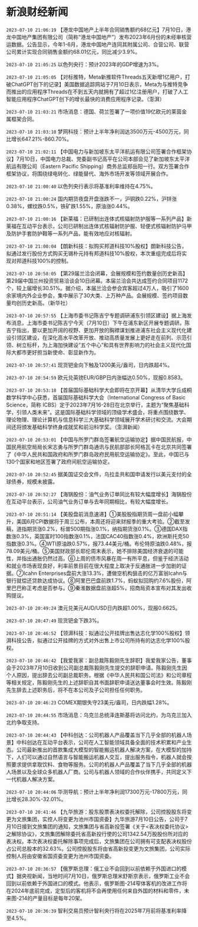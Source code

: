# 新浪财经新闻
`2023-07-10 21:06:19` 【港龙中国地产上半年合同销售额约68亿元】7月10日，港龙中国地产集团有限公司（简称“港龙中国地产”）发布2023年6月份的未经审核营运数据。公告显示，今年1-6月，港龙中国地产连同其附属公司、合营公司、联营公司累计实现合同销售金额约68.01亿元，同比减少3.9%。

`2023-07-10 21:05:25` 以色列央行：预计2023年的GDP增速为3%。

`2023-07-10 21:05:05` 【对标推特，Meta新推软件Threads五天新增1亿用户，打破ChatGPT创下的记录】美国数据追踪网站于7月10日表示，Meta为与推特竞争而推出的应用程序Threads在不到五天内就拥有了超过1亿注册用户，打破了人工智能应用程序ChatGPT创下的增长最快的消费应用程序记录。（澎湃）

`2023-07-10 21:03:21` 市场消息：德国、荷兰签署了一项价值19亿欧元的莱茵金属框架合同。

`2023-07-10 21:03:10` 梦网科技：预计上半年净利润达3500万元-4500万元，同比增长647.21%-860.70%。

`2023-07-10 21:02:11` 【中国电力与新加坡东太平洋航运有限公司签署合作框架协议】7月10日，中国电力总裁、党委副书记高平在公司本部会见了新加坡东太平洋航运有限公司（Eastern Pacific Shipping）商务总监郑岳阳一行。双方签署合作框架协议，将围绕绿电转化、绿能替代、海外市场开发等领域开展合作。

`2023-07-10 21:00:40` 以色列央行表示将基准利率维持在4.75%。

`2023-07-10 21:00:24`   国内期货夜盘开盘涨跌不一，沪铜跌0.22%，沪锌涨0.38%，螺纹跌0.5%，铁矿跌1.55%，原油涨0.44%。

`2023-07-10 21:00:16`   【新莱福：已研制出连体式核辐射防护服等一系列产品】新莱福在互动平台表示，公司已研制出连体式核辐射防护服、轻便式核辐射防护马甲及防护手套防护鞋等一系列产品，能有效地应对核辐射。

`2023-07-10 21:00:04`   【朗新科技：拟购买邦道科技10%股权】朗新科技公告，拟通过发行股份方式购买无锡朴元持有邦道科技10%股权，本次重组完成后将实现对邦道科技100%的控制。

`2023-07-10 20:58:05` 【第29届兰洽会闭幕，会展规模和签约数量创历史新高】第29届中国兰州投资贸易洽谈会10日闭幕。本届兰洽会共达成签约合同项目1172个，较上届增长30.51%。据介绍，本届兰洽会参会宾客超过4万人，吸引了1600余家境内外企业参会，集中展示了30大类、上万种产品。会展规模、签约项目数量均创历史新高。（新华社）

`2023-07-10 20:57:55` 【上海市委书记陈吉宁专题调研浦东引领区建设】据上海发布消息，上海市委书记陈吉宁今天（7月10日）下午在浦东新区开展专题调研。陈吉宁指出，要以更加开阔的视野、更加开放的胸襟谋划推进浦东社会主义现代化建设引领区建设，在深化高水平改革开放、推动高质量发展上更好走在前列、示范引领、树立标杆，为上海加快建设“五个中心”和具有世界影响力的社会主义现代化国际大都市更好担当新使命、彰显新作为。

`2023-07-10 20:57:41` 现货钯金向下触及1200美元/盎司，日内跌超4%。

`2023-07-10 20:54:59` 欧元兑英镑EUR/GBP日内涨幅达0.50%，现报0.8583。

`2023-07-10 20:53:18` 【首届国际基础科学大会即将在京开幕】从清华大学丘成桐数学科学中心获悉，首届国际基础科学大会（International Congress of Basic Science，简称 ICBS）定于2023年7月16-28日在北京举行，主题为“聚焦基础科学，引领人类未来”。这是国际基础科学领域的顶级学术盛会，将重点围绕数学、理论物理、理论计算机与信息科学三大基础科学领域展开学术研讨和交流。大会期间还将颁发基础科学终身成就奖和前沿科学奖。（澎湃新闻）

`2023-07-10 20:53:01` 【中国与所罗门群岛签署航空运输协定】据中国民航报，中国民用航空局局长宋志勇与所罗门群岛通讯与民航部部长阿格瓦卡在北京共同签署了《中华人民共和国政府和所罗门群岛政府民用航空运输协定》。至此，中国已与130个国家和地区签署了政府间航空运输协定。

`2023-07-10 20:52:45` 据美国证交会文件，乌拉圭共和国申请发行以美元支付的全球债券，规模未披露。

`2023-07-10 20:52:27`   【海锅股份：油气业务订单同比有较大幅度增长】海锅股份在互动平台表示，公司油气业务订单与去年同期相比，有较大幅度增长。

`2023-07-10 20:51:14` 【美股盘前消息速递】①美股股指期货周一盘前小幅攀升，美国6月CPI数据将于周三公布，本周还将迎来财报季的重大考验。②截至发稿，道指期货涨0.2%，标普500期指涨0.1%，纳指期货涨0.1%。③德国DAX指数涨0.3%，英国富时100指数涨0.1%，法国CAC40指数涨0.4%，欧洲斯托克50指数涨0.3%。④WTI原油跌0.57%，报73.44美元/桶。布伦特原油跌0.48%，报78.09美元/桶。⑤美国财政部长耶伦周末表示，她不排除美国经济衰退的可能性，并指出通胀仍然过高。⑥上周的债市风暴在周一有所平息，但鉴于经济活动和就业市场表现良好，利率前景目前在很大程度上取决于反通胀进一步加剧的证据。⑦Icahn Enterprises盘前大涨13.3%，遭做空机构狙击的亿万富翁Icahn与银行就偿还贷款达成协议。⑧阿里巴巴盘前跌1.7%，蚂蚁拟回购约7.6%股份，阿里巴巴称正考虑是否参与。⑨秦淮数据盘前涨超5%，招商局资本宣布对其发出收购提议。

`2023-07-10 20:49:24` 澳元兑美元AUD/USD日内跌超1.00%，现报0.6625。

`2023-07-10 20:47:49` 现货钯金下跌3%。

`2023-07-10 20:46:52`   【领湃科技：拟通过公开挂牌出售达志化学100%股权】领湃科技公告，拟通过公开挂牌的方式对外出售上市公司所持有的达志化学100%股权。

`2023-07-10 20:46:42` 【我爱我家：副总裁陈毅刚先生辞职】我爱我家公告，董事会于2023年7月10日收到公司副总裁陈毅刚先生提交的辞职申请。陈毅刚先生因个人原因，提出辞去公司副总裁职务。根据《中华人民共和国公司法》和公司章程等相关规定，陈毅刚先生的上述辞职自其书面辞职申请送达董事会时生效。陈毅刚先生辞去上述职务后，将不在本公司及子公司担任任何职务。

`2023-07-10 20:46:23` COMEX期银失守23美元/盎司，日内跌幅1.28%。

`2023-07-10 20:44:55` 市场消息：乌克兰总统泽连斯基将访问北约，为乌克兰加入北约争取支持。

`2023-07-10 20:44:43`   【中科创达：公司机器人产品覆盖当下几乎全部的机器人场景】中科创达在互动平台表示，公司在人工智能领域具备全面的技术积累和产业生态。公司最新推出的首款集成大模型的智能搬运机器人解决方案，在大模型的加持下，人们可以通过自然语言与智能搬运机器人交互，提出服务指令，机器人就会按照要求提供拿取饮料、食物等服务。公司的机器人产品覆盖了当下几乎全部的机器人场景以及全球众多机器人厂商。公司与机器人领域的合作伙伴携手，共同定义下一代机器人解决方案。

`2023-07-10 20:44:06` 华测导航：预计上半年净利润17300万元-17800万元，同比增长28.30%-32.01%。

`2023-07-10 20:41:46` 【九华旅游：股东股票表决权委托解除，公司控股股东将变更为文旅集团，实控人将变更为池州市国资委】九华旅游7月10日公告，公司于7月10日接到文旅集团的通知，文旅集团与省高新投签署《关于<表决权委托协议>之解除协议》，文旅集团解除委托省高新投行使的公司1342.54万股股份所对应的表决权。本次表决权委托解除事项完成后，文旅集团在公司拥有可支配表决权股份占公司总股本的32.63%。公司控股股东将由省高新投变更为文旅集团，公司实际控制人将由安徽省国资委变更为池州市国资委。

`2023-07-10 20:36:57` 【俄罗斯总理：俄工业不会回到以前依赖于外国进口的模式】据央视新闻，当地时间7月10日，俄罗斯总理米舒斯京表示，俄罗斯工业不会回到以前依赖于外国进口的模式。他表示，俄罗斯图-214窄体客机的改进工作将在2024年底前完成，定型后的客机将不会再使用任何来自外国的材料和零件，未来图-214的产量目标是每年20架。

`2023-07-10 20:36:39` 智利交易员预计智利央行将在2025年7月前将基准利率降至4.5%。

